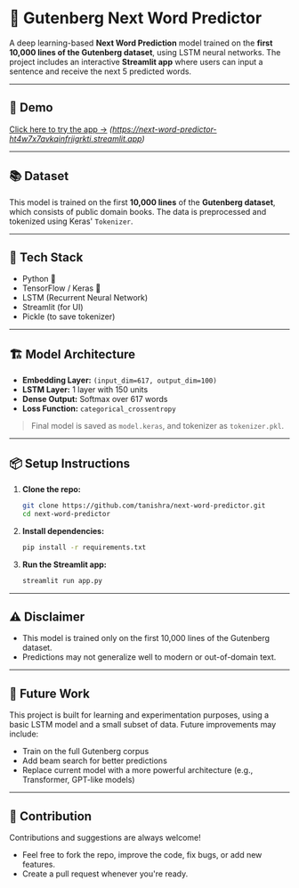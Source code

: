 # 🧠 Gutenberg Next Word Predictor

A deep learning-based **Next Word Prediction** model trained on the **first 10,000 lines of the Gutenberg dataset**, using LSTM neural networks. The project includes an interactive **Streamlit app** where users can input a sentence and receive the next 5 predicted words.

---

## 🚀 Demo

[Click here to try the app →](#) *(https://next-word-predictor-ht4w7x7avkqinfrjigrkti.streamlit.app)*

---

## 📚 Dataset

This model is trained on the first **10,000 lines** of the **Gutenberg dataset**, which consists of public domain books. The data is preprocessed and tokenized using Keras' `Tokenizer`.

---

## 🧰 Tech Stack

- Python 🐍
- TensorFlow / Keras 🔧
- LSTM (Recurrent Neural Network)
- Streamlit (for UI)
- Pickle (to save tokenizer)

---

## 🏗️ Model Architecture

- **Embedding Layer:** `(input_dim=617, output_dim=100)`
- **LSTM Layer:** 1 layer with 150 units 
- **Dense Output:** Softmax over 617 words
- **Loss Function:** `categorical_crossentropy`

> Final model is saved as `model.keras`, and tokenizer as `tokenizer.pkl`.

---

## 📦 Setup Instructions

1. **Clone the repo:**

   ```bash
   git clone https://github.com/tanishra/next-word-predictor.git
   cd next-word-predictor
   `````
2. **Install dependencies:**
    ```bash
    pip install -r requirements.txt
    `````
3. **Run the Streamlit app:**
    ```bash
    streamlit run app.py
    `````

---

## ⚠️ Disclaimer
- This model is trained only on the first 10,000 lines of the Gutenberg dataset.
- Predictions may not generalize well to modern or out-of-domain text.

--- 

## 🧠 Future Work

This project is built for learning and experimentation purposes, using a basic LSTM model and a small subset of data. Future improvements may include:

- Train on the full Gutenberg corpus
- Add beam search for better predictions
- Replace current model with a more powerful architecture (e.g., Transformer, GPT-like models)

---

## 🤝 Contribution

Contributions and suggestions are always welcome! 
- Feel free to fork the repo, improve the code, fix bugs, or add new features. 
- Create a pull request whenever you're ready.

